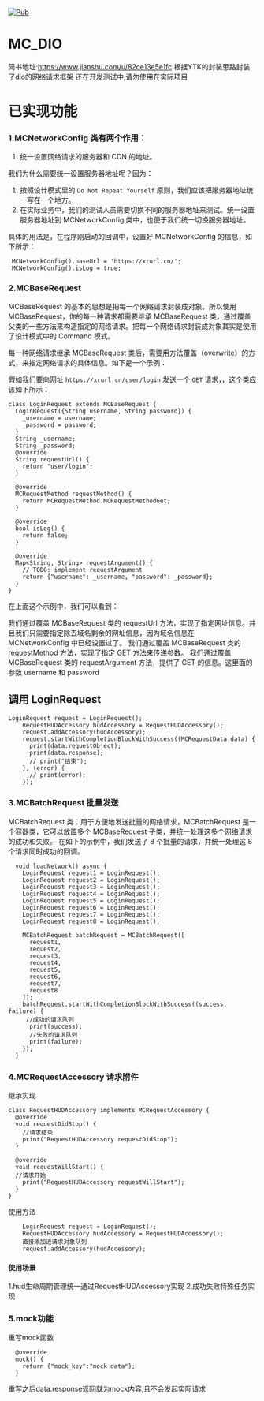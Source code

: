 [![Pub](https://img.shields.io/pub/v/dio.svg?style=flat-square)](https://pub.dev/packages/mc_dio)

# MC_DIO
简书地址:https://www.jianshu.com/u/82ce13e5e1fc
 根据YTK的封装思路封装了dio的网络请求框架
 还在开发测试中,请勿使用在实际项目

# 已实现功能
### 1.MCNetworkConfig 类有两个作用：

 1. 统一设置网络请求的服务器和 CDN 的地址。

我们为什么需要统一设置服务器地址呢？因为：

 1. 按照设计模式里的 `Do Not Repeat Yourself` 原则，我们应该把服务器地址统一写在一个地方。
 2. 在实际业务中，我们的测试人员需要切换不同的服务器地址来测试。统一设置服务器地址到 MCNetworkConfig 类中，也便于我们统一切换服务器地址。

具体的用法是，在程序刚启动的回调中，设置好 MCNetworkConfig 的信息，如下所示：
```
 MCNetworkConfig().baseUrl = 'https://xrurl.cn/';
 MCNetworkConfig().isLog = true;
```
### 2.MCBaseRequest
MCBaseRequest 的基本的思想是把每一个网络请求封装成对象。所以使用 MCBaseRequest，你的每一种请求都需要继承 MCBaseRequest 类，通过覆盖父类的一些方法来构造指定的网络请求。把每一个网络请求封装成对象其实是使用了设计模式中的 Command 模式。

每一种网络请求继承 MCBaseRequest 类后，需要用方法覆盖（overwrite）的方式，来指定网络请求的具体信息。如下是一个示例：

假如我们要向网址 `https://xrurl.cn/user/login` 发送一个 `GET` 请求，，这个类应该如下所示：
```
class LoginRequest extends MCBaseRequest {
  LoginRequest({String username, String password}) {
    _username = username;
    _password = password;
  }
  String _username;
  String _password;
  @override
  String requestUrl() {
    return "user/login";
  }

  @override
  MCRequestMethod requestMethod() {
    return MCRequestMethod.MCRequestMethodGet;
  }

  @override
  bool isLog() {
    return false;
  }

  @override
  Map<String, String> requestArgument() {
    // TODO: implement requestArgument
    return {"username": _username, "password": _password};
  }
}
```
在上面这个示例中，我们可以看到：

我们通过覆盖 MCBaseRequest 类的 requestUrl 方法，实现了指定网址信息。并且我们只需要指定除去域名剩余的网址信息，因为域名信息在 MCNetworkConfig 中已经设置过了。
我们通过覆盖 MCBaseRequest 类的 requestMethod 方法，实现了指定 GET 方法来传递参数。
我们通过覆盖 MCBaseRequest 类的 requestArgument 方法，提供了 GET 的信息。这里面的参数 username 和 password 
## 调用 LoginRequest
```
LoginRequest request = LoginRequest();
    RequestHUDAccessory hudAccessory = RequestHUDAccessory();
    request.addAccessory(hudAccessory);
    request.startWithCompletionBlockWithSuccess((MCRequestData data) {
      print(data.requestObject);
      print(data.response);
      // print("结束");
    }, (error) {
      // print(error);
    });
```

### 3.MCBatchRequest 批量发送
MCBatchRequest 类：用于方便地发送批量的网络请求，MCBatchRequest 是一个容器类，它可以放置多个 MCBaseRequest 子类，并统一处理这多个网络请求的成功和失败。
在如下的示例中，我们发送了 8 个批量的请求，并统一处理这 8 个请求同时成功的回调。
```
  void loadNetwork() async {
    LoginRequest request1 = LoginRequest();
    LoginRequest request2 = LoginRequest();
    LoginRequest request3 = LoginRequest();
    LoginRequest request4 = LoginRequest();
    LoginRequest request5 = LoginRequest();
    LoginRequest request6 = LoginRequest();
    LoginRequest request7 = LoginRequest();
    LoginRequest request8 = LoginRequest();

    MCBatchRequest batchRequest = MCBatchRequest([
      request1,
      request2,
      request3,
      request4,
      request5,
      request6,
      request7,
      request8
    ]);
    batchRequest.startWithCompletionBlockWithSuccess((success, failure) {
     //成功的请求队列
      print(success);
      //失败的请求队列
      print(failure);
    });
  }
```
### 4.MCRequestAccessory 请求附件
继承实现
```
class RequestHUDAccessory implements MCRequestAccessory {
  @override
  void requestDidStop() {
    //请求结束
    print("RequestHUDAccessory requestDidStop");
  }

  @override
  void requestWillStart() {
  //请求开始
    print("RequestHUDAccessory requestWillStart");
  }
}
```
使用方法
```
    LoginRequest request = LoginRequest();
    RequestHUDAccessory hudAccessory = RequestHUDAccessory();
    直接添加进请求对象队列
    request.addAccessory(hudAccessory);
```
#### 使用场景
1.hud生命周期管理统一通过RequestHUDAccessory实现
2.成功失败特殊任务实现

### 5.mock功能
重写mock函数
```
  @override
  mock() {
    return {"mock_key":"mock data"};
  }
```
重写之后data.response返回就为mock内容,且不会发起实际请求

